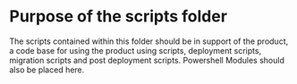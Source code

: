 # Purpose of the scripts folder

The scripts contained within this folder should be in support of the product, a code base for using the product using scripts, deployment scripts, migration scripts and post deployment scripts. Powershell Modules should also be placed here.
